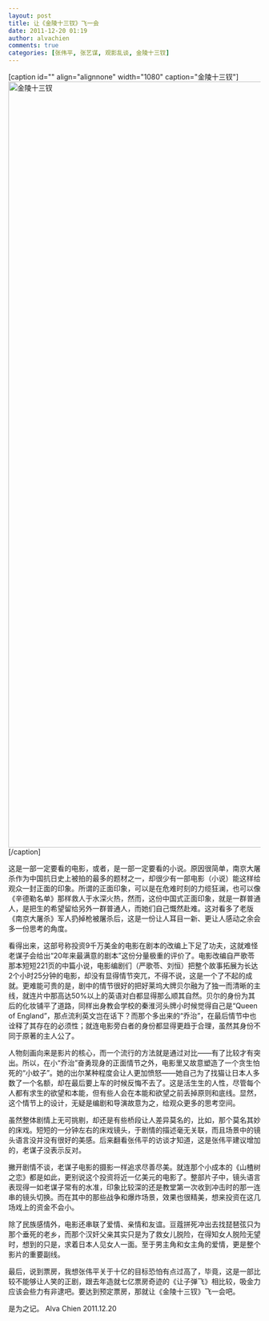 ```yaml
---
layout: post
title: 让《金陵十三钗》飞一会
date: 2011-12-20 01:19
author: alvachien
comments: true
categories: [张伟平, 张艺谋, 观影乱谈, 金陵十三钗]
---
```

[caption id="" align="alignnone" width="1080" caption="金陵十三钗"]<img title="金陵十三钗" src="http://apollo.s.dpool.sina.com.cn/nd/dataent/moviepic/pics/33/moviepic_ff1df80671545b72f04641c28d8bc73e.jpg" alt="金陵十三钗" width="1080" height="1528" />[/caption]

这是一部一定要看的电影，或者，是一部一定要看的小说。原因很简单，南京大屠杀作为中国抗日史上被拍的最多的题材之一，却很少有一部电影（小说）能这样给观众一封正面的印象。所谓的正面印象，可以是在危难时刻的力缆狂澜，也可以像《辛德勒名单》那样救人于水深火热，然而，这份中国式正面印象，就是一群普通人，是把生的希望留给另外一群普通人，而她们自己慨然赴难。这对看多了老版《南京大屠杀》军人扔掉枪被屠杀后，这是一份让人耳目一新、更让人感动之余会多一份思考的角度。

看得出来，这部号称投资9千万美金的电影在剧本的改编上下足了功夫，这就难怪老谋子会给出“20年来最满意的剧本”这份分量极重的评价了。电影改编自严歌苓那本短短221页的中篇小说，电影编剧们（严歌苓、刘恒）把整个故事拓展为长达2个小时25分钟的电影，却没有显得情节突兀，不得不说，这是一个了不起的成就。更难能可贵的是，剧中的情节很好的把好莱坞大牌贝尔融为了独一而清晰的主线，就连片中那高达50%以上的英语对白都显得那么顺其自然。贝尔的身份为其后的化妆铺平了道路，同样出身教会学校的秦淮河头牌小时候觉得自己是“Queen of England”，那点流利英文岂在话下？而那个多出来的“乔治”，在最后情节中也诠释了其存在的必须性；就连电影旁白者的身份都显得更趋于合理，虽然其身份不同于原著的主人公了。

人物刻画向来是影片的核心，而一个流行的方法就是通过对比——有了比较才有突出。所以，在小“乔治”奋勇现身的正面情节之外，电影里又故意塑造了一个贪生怕死的“小蚊子”。她的出尔某种程度会让人更加愤怒——她自己为了找猫让日本人多数了一个名额，却在最后要上车的时候反悔不去了。这是活生生的人性，尽管每个人都有求生的欲望和本能，但有些人会在本能和欲望之前丢掉原则和底线。显然，这个情节上的设计，无疑是编剧和导演故意为之，给观众更多的思考空间。

虽然整体剧情上无可挑剔，却还是有些桥段让人差异莫名的，比如，那个莫名其妙的床戏。短短的一分钟左右的床戏镜头，于剧情的描述毫无关联，而且场景中的镜头语言没并没有很好的美感。后来翻看张伟平的访谈才知道，这是张伟平建议增加的，老谋子没表示反对。

撇开剧情不谈，老谋子电影的摄影一样追求尽善尽美。就连那个小成本的《山楂树之恋》都是如此，更别说这个投资将近一亿美元的电影了。整部片子中，镜头语言表现得一如老谋子常有的水准，印象比较深的还是教堂第一次收到冲击时的那一连串的镜头切换。而在其中的那些战争和爆炸场景，效果也很精美，想来投资在这几场戏上的资金不会小。

除了民族感情外，电影还串联了爱情、亲情和友谊。豆蔻拼死冲出去找琵琶弦只为那个垂死的老乡，而那个汉奸父亲其实只是为了救女儿脱险，在得知女人脱险无望时，想到的只是，求着日本人见女人一面。至于男主角和女主角的爱情，更是整个影片的重要副线。

最后，说到票房，我想张伟平关于十亿的目标恐怕有点过高了，毕竟，这是一部比较不能够让人笑的正剧，跟去年造就七亿票房奇迹的《让子弹飞》相比较，吸金力应该会些力有非逮吧。要达到预定票房，那就让《金陵十三钗》飞一会吧。

是为之记。
Alva Chien
2011.12.20
